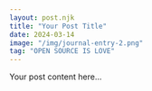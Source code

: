 ```yaml
---
layout: post.njk
title: "Your Post Title"
date: 2024-03-14
image: "/img/journal-entry-2.png"
tag: "OPEN SOURCE IS LOVE"
---
```


Your post content here...